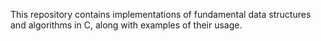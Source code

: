 This repository contains implementations of fundamental data structures and algorithms in C, along with examples of their usage.
